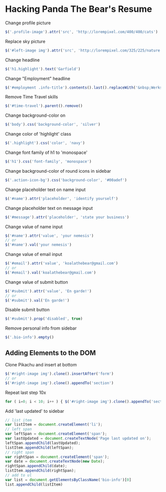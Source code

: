 # Hacking Panda The Bear's Resume

Change profile picture
```javascript
$('.profile-image').attr('src', 'http://lorempixel.com/400/400/cats')
```

Replace sky picture
```javascript
$('#left-image img').attr('src', 'http://lorempixel.com/325/225/nature')
```

Change headline
```javascript
$('h1.highlight').text('Garfield')
```

Change "Employment" headline
```javascript
$('#employment .info-title').contents().last().replaceWith('&nbsp;Werks I did');
```

Remove Time Travel skills
```javascript
$('#time-travel').parent().remove()
```

Change background-color on <body>
```javascript
$('body').css('background-color', 'silver')
```

Change color of 'highlight' class
```javascript
$('.highlight').css('color', 'navy')
```

Change font family of h1 to 'monospace'
```javascript
$('h1').css('font-family', 'monospace')
```

Change background-color of round icons in sidebar
```javascript
$('.action-icon-bg').css('background-color', '#00adef')
```

Change placeholder text on name input
```javascript
$('#name').attr('placeholder', 'identify yourself')
```

Change placeholder text on message input
```javascript
$('#message').attr('placeholder', 'state your business')
```

Change value of name input
```javascript
$('#name').attr('value', 'your nemesis')
// or
$('#name').val('your nemesis')
```

Change value of email input
```javascript
$('#email').attr('value', 'koalathebear@gmail.com')
// or
$('#email').val('koalathebear@gmail.com')
```

Change value of submit button
```javascript
$('#submit').attr('value', 'En garde!')
// or
$('#submit').val('En garde!')
```

Disable submit button
```javascript
$('#submit').prop('disabled', true)
```

Remove personal info from sidebar
```javascript
$('.bio-info').empty()
```

## Adding Elements to the DOM
Clone Pikachu and insert at bottom
```javascript
$('#right-image img').clone().insertAfter('form')
// or
$('#right-image img').clone().appendTo('section')
```

Repeat last step 10x
```javascript
for ( i=0; i < 10; i++ ) { $('#right-image img').clone().appendTo('section') }
```

Add 'last updated' to sidebar
```javascript
// list item
var listItem = document.createElement('li');
// left span
var leftSpan = document.createElement('span');
var lastUpdated = document.createTextNode('Page last updated on');
leftSpan.appendChild(lastUpdated);
listItem.appendChild(leftSpan);
// right span
var rightSpan = document.createElement('span');
var date = document.createTextNode(new Date);
rightSpan.appendChild(date);
listItem.appendChild(rightSpan);
// add to ul
var list = document.getElementsByClassName('bio-info')[0]
list.appendChild(listItem)
```
